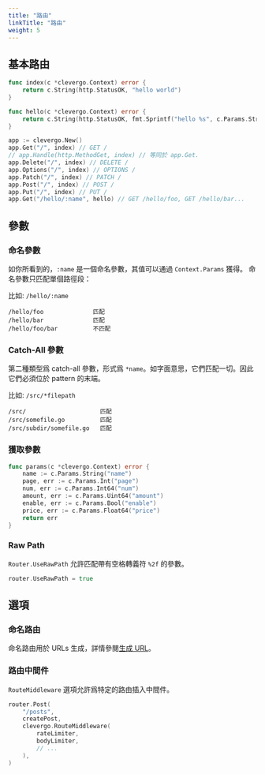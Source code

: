 ```yaml
---
title: "路由"
linkTitle: "路由"
weight: 5
---
```


## 基本路由

```go
func index(c *clevergo.Context) error {
    return c.String(http.StatusOK, "hello world")
}

func hello(c *clevergo.Context) error {
	return c.String(http.StatusOK, fmt.Sprintf("hello %s", c.Params.String("name")))
}

app := clevergo.New()
app.Get("/", index) // GET /
// app.Handle(http.MethodGet, index) // 等同於 app.Get.
app.Delete("/", index) // DELETE /
app.Options("/", index) // OPTIONS /
app.Patch("/", index) // PATCH /
app.Post("/", index) // POST /
app.Put("/", index) // PUT /
app.Get("/hello/:name", hello) // GET /hello/foo, GET /hello/bar...
```

## 參數

### 命名參數

如你所看到的，`:name` 是一個命名參數，其值可以通過 `Context.Params` 獲得。
命名參數只匹配單個路徑段：

比如: `/hello/:name`

```text
/hello/foo              匹配
/hello/bar              匹配
/hello/foo/bar          不匹配
```

### Catch-All 參數

第二種類型爲 catch-all 參數，形式爲 `*name`。如字面意思，它們匹配一切。因此它們必須位於 pattern 的末端。

比如: `/src/*filepath`

```text
/src/                     匹配
/src/somefile.go          匹配
/src/subdir/somefile.go   匹配
```

### 獲取參數

```go
func params(c *clevergo.Context) error {
	name := c.Params.String("name")
	page, err := c.Params.Int("page")
	num, err := c.Params.Int64("num")
	amount, err := c.Params.Uint64("amount")
	enable, err := c.Params.Bool("enable")
	price, err := c.Params.Float64("price")
	return err
}
```

### Raw Path

`Router.UseRawPath` 允許匹配帶有空格轉義符 `%2f` 的參數。	

```go	
router.UseRawPath = true	
```

## 選項

### 命名路由

命名路由用於 URLs 生成，詳情參閱[生成 URL](/zh-hant/docs/routing/url-generation)。

### 路由中間件

`RouteMiddleware` 選項允許爲特定的路由插入中間件。

```go
router.Post(
    "/posts",
    createPost,
    clevergo.RouteMiddleware(
        rateLimiter,
        bodyLimiter,
        // ...
    ),
)
```
